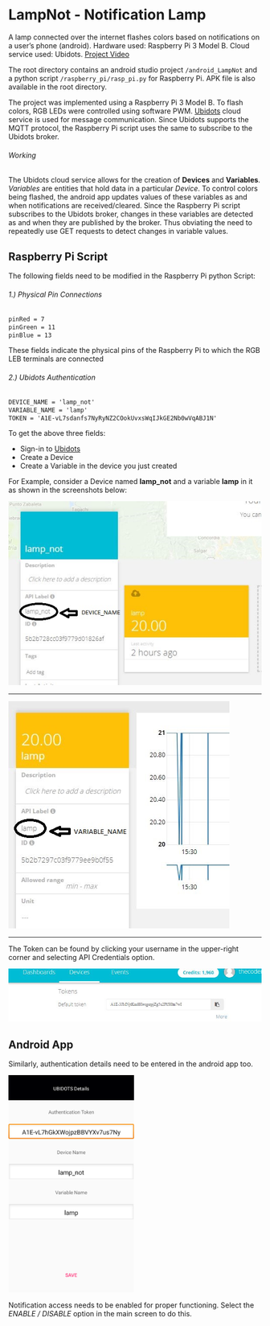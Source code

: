 # LampNot - Notification Lamp
A lamp connected over the internet flashes colors based on notifications on a user’s phone (android). Hardware used: Raspberry Pi 3 Model B. Cloud service used: Ubidots. [Project Video](https://www.youtube.com/watch?v=V0Xg72j4OvM&feature=youtu.be)

The root directory contains an android studio project `/android_LampNot` and a python script `/raspberry_pi/rasp_pi.py` for Raspberry Pi. APK file is also available in the root directory. 

The project was implemented using a Raspberry Pi 3 Model B. To flash colors, RGB LEDs were controlled using software PWM. [Ubidots](https://app.ubidots.com/accounts/signin/) cloud service is used for message communication. Since Ubidots supports the MQTT protocol, the Raspberry Pi script uses the same to subscribe to the Ubidots broker.

###### Working
The Ubidots cloud service allows for the creation of **Devices** and **Variables**. *Variables* are entities that hold data in a particular *Device*. To control colors being flashed, the android app updates values of these variables as and when notifications are received/cleared. Since the Raspberry Pi script subscribes to the Ubidots broker, changes in these variables are detected as and when they are published by the broker. Thus obviating the need to repeatedly use GET requests to detect changes in variable values.

## Raspberry Pi Script 
The following fields need to be modified in the Raspberry Pi python Script:

###### 1.) Physical Pin Connections
```
pinRed = 7
pinGreen = 11
pinBlue = 13
```
These fields indicate the physical pins of the Raspberry Pi to which the RGB LEB terminals are connected

###### 2.) Ubidots Authentication
```
DEVICE_NAME = 'lamp_not'
VARIABLE_NAME = 'lamp'
TOKEN = 'A1E-vL7sdanfs7NyRyNZ2COokUvxsWqIJkGE2Nb0wVqABJ1N'
```
To get the above three fields:
- Sign-in to [Ubidots](https://app.ubidots.com/accounts/signin/)
- Create a Device
- Create a Variable in the device you just created

For Example, consider a Device named **lamp_not** and a variable **lamp** in it as shown in the screenshots below:

![fig1](https://github.com/GomesLuis479/LampNot/blob/master/readMe_pics/device.JPG)

---

![fig2](https://github.com/GomesLuis479/LampNot/blob/master/readMe_pics/variable.JPG)

---

The Token can be found by clicking your username in the upper-right corner and selecting API Credentials option.

![fig3](https://github.com/GomesLuis479/LampNot/blob/master/readMe_pics/token.JPG)

## Android App
Similarly, authentication details need to be entered in the android app too.

<img src="https://github.com/GomesLuis479/LampNot/blob/master/readMe_pics/android.png" alt="drawing" width="250px"/>

Notification access needs to be enabled for proper functioning. Select the *ENABLE / DISABLE* option in the main screen to do this.





